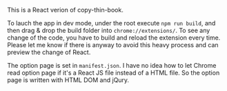 This is a React verion of copy-thin-book.

To lauch the app in dev mode, under the root execute `npm run build`, and then drag & drop the build folder into `chrome://extensions/`. To see any change of the code, you have to build and reload the extension every time. Please let me know if there is anyway to avoid this heavy process and can preview the change of React.

The option page is set in `manifest.json`. I have no idea how to let Chrome read option page if it's a React JS file instead of a HTML file. So the option page is written with HTML DOM and jQury.
